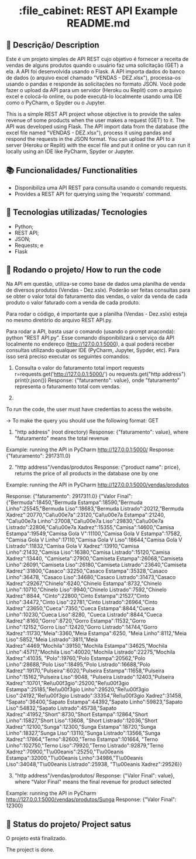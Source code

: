 <h1 align="center">:file_cabinet: REST API Example README.md</h1>

## :memo: Descrição/ Description
Este é um projeto simples de API REST cujo objetivo é fornecer a receita de vendas de alguns produtos quando o usuário faz uma solicitação (GET) a ela. A API foi desenvolvida usando o Flask.
A API importa dados do banco de dados (o arquivo excel chamado "VENDAS - DEZ.xlsx"), processa-os usando o pandas e responde às solicitações no formato JSON. Você pode fazer o upload da API para um servidor (Heroku ou Replit) com o arquivo excel e colocá-lo online, ou pode executá-lo localmente usando uma IDE como o PyCharm, o Spyder ou o Jupyter.

This is a simple REST API project whose objective is to provide the sales revenue of some products when the user makes a request (GET) to it. The API was developed using Flask.
The API import data from the database (the excel file named "VENDAS - DEZ.xlsx"), process it using pandas and respond the requests in the JSON format. You can upload the API to a server (Heroku or Replit) with the excel file and put it online or you can run it locally using an IDE like PyCharm, Spyder or Jupyter. 


## :books: Funcionalidades/ Functionalities
* Disponibiliza uma API REST para consulta usando o comando requests.
* Provides a REST API for querying using the 'requests' command.
 
## :wrench: Tecnologias utilizadas/ Tecnologies
* Python;
* REST API;
* JSON;
* Requests; e
* Flask

## :rocket: Rodando o projeto/ How to run the code
Na API em questão, utiliza-se como base de dados uma planilha de venda de diversos produtos (Vendas - Dez.xslx). Poderão ser feitas consultas para se obter o valor total do faturamento das vendas, o valor da venda de cada produto o valor faturado com a venda de cada produto.

Para rodar o código, é importante que a planilha (Vendas - Dez.xslx) esteja no mesmo diretório do arquivo REST API.py.

Para rodar a API, basta usar o comando (usando o prompt anaconda): python "REST API.py". Esse comando disponibilizará o serviço da API localmente no endereço (http://127.0.0.1:5000), a qual poderá receber consultas utilizando qualquer IDE (PyCharm, Jupyter, Sypder, etc). Para isso será preciso executar os seguintes comandos:
1) Consulta o valor do faturamento total
import requests
r=requests.get('http://127.0.0.1:5000/') ou requests.get("http address")
print(r.json())
Response: {"faturamento": value}, onde "faturamento" representa o faturamento total com vendas.

2) 
 

To run the code, the user must have credentias to acess the website.

-> To make the query you should use the following format: 
GET
1) "http address" (root directory)
Response: {"faturamento": value}, where "faturamento" means the total revenue 

Example: running the API in PyCharm
http://127.0.0.1:5000/
Response: {"faturamento": 2917311.0}

2) "http address"/vendas/produtos 
Response: {"product name": price}, returns the price of all products in the database one by one 

Example: running the API in PyCharm
http://127.0.0.1:5000/vendas/produtos

Response: {"faturamento": 2917311.0}
{"Valor Final":{"Bermuda":18450,"Bermuda Estampa":18590,"Bermuda Linho":25545,"Bermuda Liso":18683,"Bermuda Listrado":20212,"Bermuda Xadrez":20770,"Cal\u00e7a":23120,"Cal\u00e7a Estampa":21240,
"Cal\u00e7a Linho":27008,"Cal\u00e7a Liso":29830,"Cal\u00e7a Listrado":22806,"Cal\u00e7a Xadrez":15355,"Camisa":14600,"Camisa Estampa":19549,"Camisa Gola V":11100,"Camisa Gola V Estampa":17582,
"Camisa Gola V Linho":17110,"Camisa Gola V Liso":18644,"Camisa Gola V Listrado":11832,"Camisa Gola V Xadrez":13910,"Camisa Linho":21432,"Camisa Liso":16380,"Camisa Listrado":15120,"Camisa Xadrez":13440,
"Camiseta":27900,"Camiseta Estampa":26068,"Camiseta Linho":26091,"Camiseta Liso":26180,"Camiseta Listrado":23640,"Camiseta Xadrez":31800,"Casaco":32250,"Casaco Estampa":35328,"Casaco Linho":36478,
"Casaco Liso":34680,"Casaco Listrado":31473,"Casaco Xadrez":29267,"Chinelo":6240,"Chinelo Estampa":8732,"Chinelo Linho":10710,"Chinelo Liso":9940,"Chinelo Listrado":7592,"Chinelo Xadrez":8844,
"Cinto":22800,"Cinto Estampa":21527,"Cinto Linho":34472,"Cinto Liso":22781,"Cinto Listrado":26964,"Cinto Xadrez":23650,"Cueca":7350,"Cueca Estampa":8844,"Cueca Linho":10230,"Cueca Liso":8280,
"Cueca Listrado":8844,"Cueca Xadrez":8160,"Gorro":8720,"Gorro Estampa":11532,"Gorro Linho":12152,"Gorro Liso":12420,"Gorro Listrado":14744,"Gorro Xadrez":11730,"Meia":3360,"Meia Estampa":6250,
"Meia Linho":8112,"Meia Liso":5852,"Meia Listrado":3811,"Meia Xadrez":4469,"Mochila":39150,"Mochila Estampa":34625,"Mochila Linho":45717,"Mochila Liso":40020,"Mochila Listrado":22275,"Mochila Xadrez":41035,
"Polo":19760,"Polo Estampa":20562,"Polo Linho":28688,"Polo Liso":18495,"Polo Listrado":16688,"Polo Xadrez":19170,"Pulseira":6020,"Pulseira Estampa":11658,"Pulseira Linho":15162,"Pulseira Liso":9048,
"Pulseira Listrado":12403,"Pulseira Xadrez":10701,"Rel\u00f3gio":25200,"Rel\u00f3gio Estampa":25185,"Rel\u00f3gio Linho":29520,"Rel\u00f3gio Liso":24192,"Rel\u00f3gio Listrado":33354,"Rel\u00f3gio Xadrez":31458,
"Sapato":36400,"Sapato Estampa":44392,"Sapato Linho":59823,"Sapato Liso":54832,"Sapato Listrado":45738,"Sapato Xadrez":41952,"Short":8730,"Short Estampa":12864,"Short Linho":15827,"Short Liso":13608,
"Short Listrado":12036,"Short Xadrez":12100,"Sunga":12300,"Sunga Estampa":18720,"Sunga Linho":18327,"Sunga Liso":13110,"Sunga Listrado":13566,"Sunga Xadrez":17864,"Terno":82600,"Terno Estampa":101664,
"Terno Linho":102750,"Terno Liso":79920,"Terno Listrado":92879,"Terno Xadrez":70900,"T\u00eanis":25250,"T\u00eanis Estampa":32000,"T\u00eanis Linho":34986,"T\u00eanis Liso":34048,"T\u00eanis Listrado":25938,
"T\u00eanis Xadrez":29526}}

3) "http address"/vendas/produtos/<product name>
Response: {"Valor Final": value}, where "Valor Final" means the final revenue for product selected 

Example: running the API in PyCharm
http://127.0.0.1:5000/vendas/produtos/Sunga
Response: {"Valor Final": 12300}

## :dart: Status do projeto/ Project satus
O projeto está finalizado.

The project is done.
